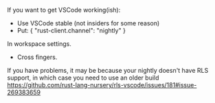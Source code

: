 If you want to get VSCode working(ish):

 - Use VSCode stable (not insiders for some reason)
 - Put:
{
    "rust-client.channel": "nightly"
}

In workspace settings. 
 - Cross fingers.

If you have problems, it may be because your nightly doesn't have RLS support,
in which case you need to use an older build
https://github.com/rust-lang-nursery/rls-vscode/issues/181#issue-269383659

